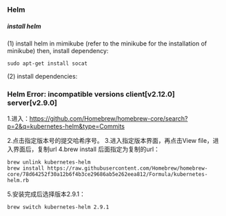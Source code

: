 ### Helm

##### install helm
(1) install helm in mimikube (refer to the minikube for the installation of minikube)
then, install dependency:
```angular2
sudo apt-get install socat
```
(2) install dependencies:
   
   
### Helm Error: incompatible versions client[v2.12.0] server[v2.9.0]

1.进入：https://github.com/Homebrew/homebrew-core/search?p=2&q=kubernetes-helm&type=Commits

2.点击指定版本号的提交哈希序号。
3.进入指定版本界面，再点击View file，进入界面后，复制url
4.brew install 后面指定为复制的url：
```
brew unlink kubernetes-helm
brew install https://raw.githubusercontent.com/Homebrew/homebrew-core/78d64252f30a12b6f4b3ce29686ab5e262eea812/Formula/kubernetes-helm.rb
```
5.安装完成后选择版本2.9.1： 
```
brew switch kubernetes-helm 2.9.1
```

